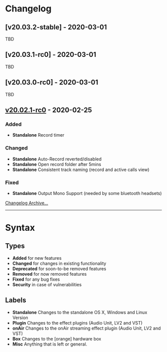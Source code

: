# Changelog

## [v20.03.2-stable] - 2020-03-01

TBD

## [v20.03.1-rc0] - 2020-03-01

TBD

## [v20.03.0-rc0] - 2020-03-01

TBD

## [v20.02.1-rc0] - 2020-02-25

### Added
- **Standalone** Record timer

### Changed

- **Standalone** Auto-Record reverted/disabled
- **Standalone** Open record folder after 5mins
- **Standalone** Consistent track naming (record and active calls view)

### Fixed

- **Standalone** Output Mono Support (needed by some bluetooth headsets)


[Changelog Archive...](https://github.com/Studio-Link/app/blob/v20.xx.x/CHANGELOG-ARCHIVE.md)

---

# Syntax

## Types

- **Added** for new features
- **Changed** for changes in existing functionality
- **Deprecated** for soon-to-be removed features
- **Removed** for now removed features
- **Fixed** for any bug fixes
- **Security** in case of vulnerabilities

## Labels

- **Standalone** Changes to the standalone OS X, Windows and Linux Version
- **Plugin** Changes to the effect plugins (Audio Unit, LV2 and VST)
- **onAir** Changes to the onAir streaming effect plugin (Audio Unit, LV2 and VST)
- **Box** Changes to the [orange] hardware box
- **Misc** Anything that is left or general.




[Unreleased]: https://github.com/Studio-Link/app/compare/v20.02.1-rc0...HEAD
[v20.02.1-rc0]: https://github.com/Studio-Link/app/compare/v20.02.0-rc0...v20.02.1-rc0
